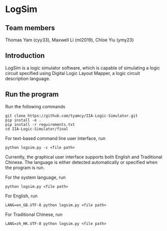 # LogSim

## Team members

Thomas Yam (cyy33), Maxwell Li (ml2019), Chloe Yiu (ymy23)

## Introduction

LogSim is a logic simulator software, which is capable of simulating a logic circuit specified using 
Digital Logic Layout Mapper, a logic circuit description language.

## Run the program
Run the following commands

```
git clone https://github.com/tyamcy/IIA-Logic-Simulator.git
pip install -e .
pip install -r requirements.txt
cd IIA-Logic-Simulator/final
```

For text-based command line user interface, run

```
python logsim.py -c <file path>
```

Currently, the graphical user interface supports both English and Traditional Chinese. 
The language is either detected automatically or specified when the program is run.

For the system language, run

```
python logsim.py <file path>
```

For English, run

```
LANG=en_GB.UTF-8 python logsim.py <file path>
```

For Traditional Chinese, run

```
LANG=zh_HK.UTF-8 python logsim.py <file path>
```


